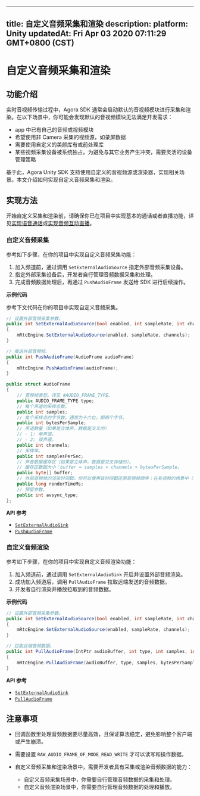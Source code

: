 
---
title: 自定义音频采集和渲染
description: 
platform: Unity
updatedAt: Fri Apr 03 2020 07:11:29 GMT+0800 (CST)
---
# 自定义音频采集和渲染
## 功能介绍

实时音视频传输过程中，Agora SDK 通常会启动默认的音视频模块进行采集和渲染。在以下场景中，你可能会发现默认的音视频模块无法满足开发需求：

- app 中已有自己的音频或视频模块
- 希望使用非 Camera 采集的视频源，如录屏数据
- 需要使用自定义的美颜库有或前处理库
- 某些视频采集设备被系统独占。为避免与其它业务产生冲突，需要灵活的设备管理策略

基于此，Agora Unity SDK 支持使用自定义的音视频源或渲染器，实现相关场景。本文介绍如何实现自定义音频采集和渲染。

## 实现方法

开始自定义采集和渲染前，请确保你已在项目中实现基本的通话或者直播功能，详见[实现语音通话](../../cn/Video/start_call_audio_unity.md)或[实现音频互动直播](../../cn/Video/start_live_audio_unity.md)。

### 自定义音频采集

参考如下步骤，在你的项目中实现自定义音频采集功能：

1. 加入频道前，通过调用 `SetExternalAudioSource` 指定外部音频采集设备。
2. 指定外部采集设备后，开发者自行管理音频数据采集和处理。
3. 完成音频数据处理后，再通过 `PushAudioFrame` 发送给 SDK 进行后续操作。

**示例代码**

参考下文代码在你的项目中实现自定义音频采集。

```c#
// 设置外部音频采集参数。
public int SetExternalAudioSource(bool enabled, int sampleRate, int channels)
{
    mRtcEngine.SetExternalAudioSource(enabled, sampleRate, channels);
}

// 推送外部音频帧。
public int PushAudioFrame(AudioFrame audioFrame)
{
    mRtcEngine.PushAudioFrame(audioFrame);
}

public struct AudioFrame 
{
    // 音频帧类型。详见 #AUDIO_FRAME_TYPE。
    public AUDIO_FRAME_TYPE type;
    // 每个声道的采样点数。
    public int samples;  
    // 每个采样点的字节数。通常为十六位，即两个字节。
    public int bytesPerSample;  
    // 声道数量（如果是立体声，数据是交叉的）
    // - 1: 单声道。
    // - 2: 双声道。
    public int channels;  
    // 采样率。
    public int samplesPerSec;  
    // 声音数据缓存区（如果是立体声，数据是交叉存储的）。
    // 缓存区数据大小：buffer = samples × channels × bytesPerSample。
    public byte[] buffer;  
    // 外部音频帧的渲染时间戳。你可以使用该时间戳还原音频帧顺序；在有视频的场景中（包含使用外部视频源的场景），该参数可以用于实现音视频同步。
    public long renderTimeMs;
    // 预留参数。
    public int avsync_type;
};
```

**API 参考**

- [`SetExternalAudioSink`](https://docs.agora.io/cn/Video/API%20Reference/unity/classagora__gaming__rtc_1_1_i_rtc_engine.html#a91a7599be9ca163f0b43c83a4b3a902e)
- [`PushAudioFrame`](https://docs.agora.io/cn/Video/API%20Reference/unity/classagora__gaming__rtc_1_1_i_rtc_engine.html#ac7340e14573a6fdf089924b228555ba7)

### 自定义音频渲染

参考如下步骤，在你的项目中实现自定义音频渲染功能：

1. 加入频道前，通过调用 `SetExternalAudioSink` 开启并设置外部音频渲染。
2. 成功加入频道后，调用 `PullAudioFrame` 拉取远端发送的音频数据。
3. 开发者自行渲染并播放拉取到的音频数据。

**示例代码**

```c#
// 设置外部音频采集参数。
public int SetExternalAudioSource(bool enabled, int sampleRate, int channels)
{
    mRtcEngine.SetExternalAudioSource(enabled, sampleRate, channels);
}

// 拉取远端音频数据。
public int PullAudioFrame(IntPtr audioBuffer, int type, int samples, int bytesPerSample, int channels, int samplesPerSec, long renderTimeMs, int avsync_type)
{
    mRtcEngine.PullAudioFrame(audioBuffer, type, samples, bytesPerSample, channels, samplesPerSec, renderTimeMs, avsync_type);
}
```

**API 参考**

- [`SetExternalAudioSink`](https://docs.agora.io/cn/Video/API%20Reference/unity/classagora__gaming__rtc_1_1_i_rtc_engine.html#a91a7599be9ca163f0b43c83a4b3a902e)
- [`PullAudioFrame`](https://docs.agora.io/cn/Video/API%20Reference/unity/classagora__gaming__rtc_1_1_audio_raw_data_manager.html#a6aa04f6b4cf488d46bc64b39a11d891e)

## 注意事项
* 回调函数里处理音频数据要尽量高效，且保证算法稳定，避免影响整个客户端或产生崩溃。
* 需要设置 `RAW_AUDIO_FRAME_OF_MODE_READ_WRITE` 才可以读写和操作数据。
* 自定义音频采集和渲染场景中，需要开发者具有采集或渲染音频数据的能力：

	- 自定义音频采集场景中，你需要自行管理音频数据的采集和处理。
	- 自定义音频渲染场景中，你需要自行管理音频数据的处理和播放。

